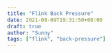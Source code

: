```yaml
---
title: "Flink Back Pressure"
date: 2021-08-09T19:31:50+08:00
draft: true
author: "Sunny"
tags: ["flink", "back-pressure"]
---
```


